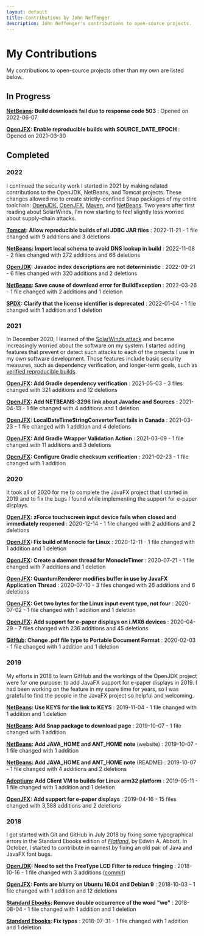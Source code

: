 ```yaml
---
layout: default
title: Contributions by John Neffenger
description: John Neffenger's contributions to open-source projects.
---
```


# My Contributions

My contributions to open-source projects other than my own are listed below.

## In Progress

**[NetBeans](https://github.com/apache/netbeans/pull/4206): Build downloads fail due to response code 503**
: Opened on 2022-06-07

**[OpenJFX](https://github.com/openjdk/jfx/pull/446): Enable reproducible builds with SOURCE_DATE_EPOCH**
: Opened on 2021-03-30

## Completed

### 2022

I continued the security work I started in 2021 by making related contributions to the OpenJDK, NetBeans, and Tomcat projects.
These changes allowed me to create strictly-confined Snap packages of my entire toolchain: [OpenJDK](https://github.com/jgneff/openjdk), [OpenJFX](https://github.com/jgneff/openjfx), [Maven](https://github.com/jgneff/strictly-maven), and [NetBeans](https://github.com/jgneff/strictly-netbeans).
Two years after first reading about SolarWinds, I'm now starting to feel slightly less worried about supply-chain attacks.

**[Tomcat](https://github.com/apache/tomcat/pull/566): Allow reproducible builds of all JDBC JAR files**
: 2022-11-21 - 1 file changed with 9 additions and 3 deletions

**[NetBeans](https://github.com/apache/netbeans/pull/4933): Import local schema to avoid DNS lookup in build**
: 2022-11-08 - 2 files changed with 272 additions and 66 deletions

**[OpenJDK](https://github.com/openjdk/jdk/pull/10070): Javadoc index descriptions are not deterministic**
: 2022-09-21 - 6 files changed with 320 additions and 2 deletions

**[NetBeans](https://github.com/apache/netbeans/pull/3873): Save cause of download error for BuildException**
: 2022-03-26 - 1 file changed with 2 additions and 1 deletion

**[SPDX](https://github.com/spdx/LicenseListPublisher/pull/128): Clarify that the license identifier is deprecated**
: 2022-01-04 - 1 file changed with 1 addition and 1 deletion

### 2021

In December 2020, I learned of the [SolarWinds attack](https://www.linux.com/news/preventing-supply-chain-attacks-like-solarwinds/) and became increasingly worried about the software on my system.
I started adding features that prevent or detect such attacks to each of the projects I use in my own software development.
Those features include basic security measures, such as dependency verification, and longer-term goals, such as [verified reproducible builds](https://reproducible-builds.org/).

**[OpenJFX](https://github.com/openjdk/jfx/pull/437): Add Gradle dependency verification**
: 2021-05-03 - 3 files changed with 321 additions and 12 deletions

**[OpenJFX](https://github.com/openjfx/openjfx-docs/pull/122): Add NETBEANS-3296 link about Javadoc and Sources**
: 2021-04-13 - 1 file changed with 4 additions and 1 deletion

**[OpenJFX](https://github.com/openjdk/jfx/pull/438): LocalDateTimeStringConverterTest fails in Canada**
: 2021-03-23 - 1 file changed with 1 addition and 4 deletions

**[OpenJFX](https://github.com/openjdk/jfx/pull/419): Add Gradle Wrapper Validation Action**
: 2021-03-09 - 1 file changed with 11 additions and 3 deletions

**[OpenJFX](https://github.com/openjdk/jfx/pull/411): Configure Gradle checksum verification**
: 2021-02-23 - 1 file changed with 1 addition

### 2020

It took all of 2020 for me to complete the JavaFX project that I started in 2019 and to fix the bugs I found while implementing the support for e-paper displays.

**[OpenJFX](https://github.com/openjdk/jfx/pull/258): zForce touchscreen input device fails when closed and immediately reopened**
: 2020-12-14 - 1 file changed with 2 additions and 2 deletions

**[OpenJFX](https://github.com/openjdk/jfx/pull/350): Fix build of Monocle for Linux**
: 2020-12-11 - 1 file changed with 1 addition and 1 deletion

**[OpenJFX](https://github.com/openjdk/jfx/pull/256): Create a daemon thread for MonocleTimer**
: 2020-07-21 - 1 file changed with 7 additions and 1 deletion

**[OpenJFX](https://github.com/openjdk/jfx/pull/255): QuantumRenderer modifies buffer in use by JavaFX Application Thread**
: 2020-07-10 - 3 files changed with 26 additions and 6 deletions

**[OpenJFX](https://github.com/openjdk/jfx/pull/257): Get two bytes for the Linux input event type, not four**
: 2020-07-02 - 1 file changed with 1 addition and 1 deletion

**[OpenJFX](https://github.com/openjdk/jfx/pull/60): Add support for e-paper displays on i.MX6 devices**
: 2020-04-29 - 7 files changed with 236 additions and 45 deletions

**[GitHub](https://github.com/github/archive-program/pull/16): Change .pdf file type to Portable Document Format**
: 2020-02-03 - 1 file changed with 1 addition and 1 deletion

### 2019

My efforts in 2018 to learn GitHub and the workings of the OpenJDK project were for one purpose: to add JavaFX support for e-paper displays in 2019.
I had been working on the feature in my spare time for years, so I was grateful to find the people in the JavaFX project so helpful and welcoming.

**[NetBeans](https://github.com/apache/netbeans-website/pull/427): Use KEYS for the link to KEYS**
: 2019-11-04 - 1 file changed with 1 addition and 1 deletion

**[NetBeans](https://github.com/apache/netbeans-website/pull/417): Add Snap package to download page**
: 2019-10-07 - 1 file changed with 1 addition

**[NetBeans](https://github.com/apache/netbeans-website/pull/416): Add JAVA_HOME and ANT_HOME note** (website)
: 2019-10-07 - 1 file changed with 1 addition

**[NetBeans](https://github.com/apache/netbeans/pull/1554): Add JAVA_HOME and ANT_HOME note** (README)
: 2019-10-07 - 1 file changed with 4 additions and 2 deletions

**[Adoptium](https://github.com/adoptium/temurin-build/pull/1078): Add Client VM to builds for Linux arm32 platform**
: 2019-05-11 - 1 file changed with 1 addition and 1 deletion

**[OpenJFX](https://github.com/javafxports/openjdk-jfx/pull/369): Add support for e-paper displays**
: 2019-04-16 - 15 files changed with 3,588 additions and 2 deletions

### 2018

I got started with Git and GitHub in July 2018 by fixing some typographical errors in the Standard Ebooks edition of [*Flatland*](https://standardebooks.org/ebooks/edwin-a-abbott/flatland), by Edwin A. Abbott.
In October, I started to contribute in earnest by fixing an old pair of Java and JavaFX font bugs.

**[OpenJDK](https://github.com/jgneff/openjdk-freetype): Need to set the FreeType LCD Filter to reduce fringing**
: 2018-10-16 - 1 file changed with 3 additions ([commit](https://github.com/openjdk/jdk/commit/0ed2c6c2957269d1342610b6d0382a2f8052f167))

**[OpenJFX](https://github.com/javafxports/openjdk-jfx/pull/235): Fonts are blurry on Ubuntu 16.04 and Debian 9**
: 2018-10-03 - 1 file changed with 1 addition and 12 deletions

**[Standard Ebooks](https://github.com/standardebooks/edwin-a-abbott_flatland/pull/3): Remove double occurrence of the word "we"**
: 2018-08-04 - 1 file changed with 1 addition and 1 deletion

**[Standard Ebooks](https://github.com/standardebooks/edwin-a-abbott_flatland/pull/2): Fix typos**
: 2018-07-31 - 1 file changed with 1 addition and 1 deletion
